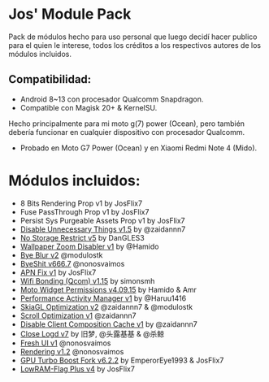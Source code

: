 # Jos' Module Pack
Pack de módulos hecho para uso personal que luego decidí hacer publico para el quien le interese, todos los créditos a los respectivos autores de los módulos incluidos.

## Compatibilidad:
* Android 8~13 con procesador Qualcomm Snapdragon.
* Compatible con Magisk 20+ & KernelSU.

Hecho principalmente para mi moto g(7) power (Ocean), pero también debería funcionar en cualquier dispositivo con procesador Qualcomm.

* Probado en Moto G7 Power (Ocean) y en Xiaomi Redmi Note 4 (Mido).

# Módulos incluidos:
- 8 Bits Rendering Prop v1 by JosFlix7
- Fuse PassThrough Prop v1 by JosFlix7
- Persist Sys Purgeable Assets Prop v1 by JosFlix7
- <a href="https://t.me/kntdreborn/283">Disable Unnecessary Things v1.5</a> by @zaidannn7
- <a href="https://github.com/Magisk-Modules-Alt-Repo/NoStorageRestrict">No Storage Restrict v5</a> by DanGLES3
- <a href="https://t.me/modulostk/2961">Wallpaper Zoom Disabler v1</a> by @Hamido
- <a href="https://t.me/modulostk/3231">Bye Blur v2</a> @modulostk
- <a href="https://t.me/modulostk/3790">ByeShit v666.7</a> @nonosvaimos
- <a href="https://github.com/JosFlix7/APN-Fix">APN Fix v1</a> by JosFlix7
- <a href="https://github.com/Magisk-Modules-Repo/wifi-bonding">Wifi Bonding (Qcom) v1.15</a> by simonsmh
- <a href="https://t.me/AMRGAMAL_STORE/1460">Moto Widget Permissions v4.09.15</a> by Hamido & Amr
- <a href="https://t.me/modulostk/3448">Performance Activity Manager v1</a> by @Haruu1416
- <a href="https://t.me/modulostk/3623">SkiaGL Optimization v2</a> @zaidannn7 & @modulostk
- <a href="https://t.me/modulostk/2870">Scroll Optimization v1</a> @zaidannn7
- <a href="https://t.me/kntdreborn/384">Disable Client Composition Cache v1</a> by @zaidannn7
- <a href="https://t.me/modulostk/3796">Close Logd v7</a> by 旧梦, @头露基基 & @杀鲸
- <a href="https://t.me/onfiretweaks/1/3653">Fresh UI v1</a> @nonosvaimos
- <a href="https://t.me/onfiretweaks/1/3650">Rendering v1.2</a> @nonosvaimos
- <a href="https://github.com/JosFlix7/GPU-Turbo-Boost">GPU Turbo Boost Fork v6.2.2</a> by EmperorEye1993 & JosFlix7
- <a href="https://github.com/JosFlix7/LowRAM-Flag-Plus">LowRAM-Flag Plus v4</a> by JosFlix7